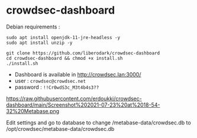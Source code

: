 # crowdsec-dashboard

Debian requirements :
```
sudo apt install openjdk-11-jre-headless -y
sudo apt install unzip -y
```

```
git clone https://github.com/liberodark/crowdsec-dashboard
cd crowdsec-dashboard && chmod +x install.sh
./install.sh
```

- Dashboard is available in http://crowdsec.lan:3000/
- user : `crowdsec@crowdsec.net`
- password : `!!Cr0wdS3c_M3t4b4s3??`

https://raw.githubusercontent.com/erdoukki/crowdsec-dashboard/main/Screenshot%202021-07-23%20at%2018-54-32%20Metabase.png

Edit settings and go to database to change /metabase-data/crowdsec.db to /opt/crowdsec/metabase-data/crowdsec.db
